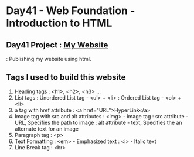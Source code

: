 # Day41 - Web Foundation - Introduction to HTML
## Day41 Project : [My Website]()
 : Publishing my website using html.
## Tags I used to build this website
  1. Heading tags
    : \<h1\>, \<h2\>, \<h3\> ...
  2. List tags
    : Unordered List tag - \<ul\> + \<li\>
    : Ordered List tag - \<ol\> + \<li\>
  3. a tag with href attribute
    : \<a href="URL"\>HyperLink\</a\>
  4. Image tag with src and alt attributes
    : \<img\> - image tag
    : src attribute - URL, Specifies the path to image
    : alt attribute - text, Specifies the an alternate text for an image
  5. Paragraph tag
    : \<p\>
  6. Text Formatting
    : \<em\> - Emphasized text
    : \<i\> - Italic text
  7. Line Break tag
    : \<br\>
